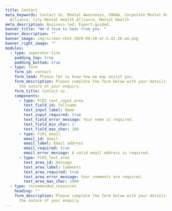 ```yaml
---
title: Contact
meta_keywords: Contact Us, Mental Awareness, CMHAA, Corporate Mental Health
  Alliance, City Mental Health Alliance, Mental Health
meta_description: Business-led. Expert-guided.
banner_title: "We'd love to hear from you. "
banner_description: ""
banner_image: img/screen-shot-2020-09-28-at-5.42.26-am.png
banner_right_image: ""
modules:
  - type: separator-line
    padding_top: true
    padding_bottom: true
  - type: form
    form_id: contact
    form_lead: Please let us know how we may assist you.
    form_description: Please complete the form below with your details and outline
      the nature of your enquiry.
    form_title: Contact us
    components:
      - type: FC02_text_input_area
        text_field_id: fullname
        text_input_label: Name
        text_input_required: true
        text_field_error_message: Your name is required.
        text_field_min_char: 2
        text_field_max_char: 100
      - type: FC01_email
        email_id: email
        email_label: Email address
        email_required: true
        email_error_message: A valid email address is required.
      - type: FC03_text_area
        text_area_id: message
        text_area_label: Comments
        text_area_required: true
        text_area_error_message: Your comments are required.
        text_area_max_char: 1000
  - type: recommended_resources
    heading: ""
    form_description: Please complete the form below with your details and outline
      the nature of your enquiry.
---
```

